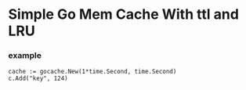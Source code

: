 # Simple Go Mem Cache  With ttl and LRU 

### example
```
cache := gocache.New(1*time.Second, time.Second)
c.Add("key", 124)
```
